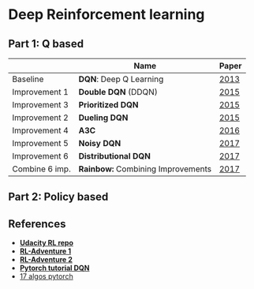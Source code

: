 # Deep Reinforcement learning


## Part 1: Q based

|                | Name                                | Paper                                    |
|----------------|-------------------------------------|------------------------------------------|
| Baseline       | **DQN**: Deep Q Learning            | [2013](https://arxiv.org/abs/1312.5602)  |
| Improvement 1  | **Double DQN**  (DDQN)              | [2015](https://arxiv.org/abs/1509.06461) |
| Improvement 3  | **Prioritized DQN**                 | [2015](https://arxiv.org/abs/1511.05952) |
| Improvement 2  | **Dueling DQN**                     | [2015](https://arxiv.org/abs/1511.06581) |
| Improvement 4  | **A3C**                             | [2016](https://arxiv.org/abs/1602.01783) |
| Improvement 5  | **Noisy DQN**                       | [2017](https://arxiv.org/abs/1706.10295) |
| Improvement 6  | **Distributional DQN**              | [2017](https://arxiv.org/abs/1707.06887) |
| Combine 6 imp. | **Rainbow:** Combining Improvements | [2017](https://arxiv.org/abs/1710.02298) |


## Part 2: Policy based


## References

- [**Udacity RL repo**](https://github.com/udacity/deep-reinforcement-learning/tree/master/dqn/solution)
- [**RL-Adventure 1**](https://github.com/higgsfield/RL-Adventure)
- [**RL-Adventure 2**](https://github.com/higgsfield/RL-Adventure-2)
- [**Pytorch tutorial DQN**](https://pytorch.org/tutorials/intermediate/reinforcement_q_learning.html)
- [17 algos pytorch](https://github.com/p-christ/Deep-Reinforcement-Learning-Algorithms-with-PyTorch)
